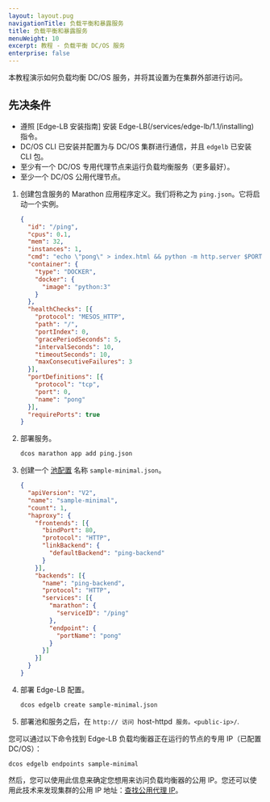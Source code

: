 ```yaml
---
layout: layout.pug
navigationTitle: 负载平衡和暴露服务
title: 负载平衡和暴露服务
menuWeight: 10
excerpt: 教程 - 负载平衡 DC/OS 服务
enterprise: false
---
```


本教程演示如何负载均衡 DC/OS 服务，并将其设置为在集群外部进行访问。

## 先决条件

* 遵照 [Edge-LB 安装指南] 安装 Edge-LB(/services/edge-lb/1.1/installing) 指令。
* DC/OS CLI 已安装并配置为与 DC/OS 集群进行通信，并且 `edgelb` 已安装 CLI 包。
* 至少有一个 DC/OS 专用代理节点来运行负载均衡服务（更多最好）。
* 至少一个 DC/OS 公用代理节点。

1. 创建包含服务的 Marathon 应用程序定义。我们将称之为 `ping.json`。它将启动一个实例。

   ```json
   {
     "id": "/ping",
     "cpus": 0.1,
     "mem": 32,
     "instances": 1,
     "cmd": "echo \"pong\" > index.html && python -m http.server $PORT0",
     "container": {
       "type": "DOCKER",
       "docker": {
         "image": "python:3"
       }
     },
     "healthChecks": [{
       "protocol": "MESOS_HTTP",
       "path": "/",
       "portIndex": 0,
       "gracePeriodSeconds": 5,
       "intervalSeconds": 10,
       "timeoutSeconds": 10,
       "maxConsecutiveFailures": 3
     }],
     "portDefinitions": [{
       "protocol": "tcp",
       "port": 0,
       "name": "pong"
     }],
     "requirePorts": true
   }
   ```

1. 部署服务。

   ```bash
   dcos marathon app add ping.json
   ```

1. 创建一个 [池配置](/mesosphere/dcos/cn/services/edge-lb/1.1/pool-configuration/) 名称 `sample-minimal.json`。

   ```json
   {
     "apiVersion": "V2",
     "name": "sample-minimal",
     "count": 1,
     "haproxy": {
       "frontends": [{
         "bindPort": 80,
         "protocol": "HTTP",
         "linkBackend": {
           "defaultBackend": "ping-backend"
         }
       }],
       "backends": [{
         "name": "ping-backend",
         "protocol": "HTTP",
         "services": [{
           "marathon": {
             "serviceID": "/ping"
           },
           "endpoint": {
             "portName": "pong"
           }
         }]
       }]
     }
   }
   ```

1. 部署 Edge-LB 配置。

   ```bash
   dcos edgelb create sample-minimal.json
   ```

1. 部署池和服务之后，在 `http:// 访问 `host-httpd` 服务。<public-ip>/`.

 您可以通过以下命令找到 Edge-LB 负载均衡器正在运行的节点的专用 IP（已配置 DC/OS）：

   ```
   dcos edgelb endpoints sample-minimal
   ```

 然后，您可以使用此信息来确定您想用来访问负载均衡器的公用 IP。您还可以使用此技术来发现集群的公用 IP 地址：[查找公用代理 IP](/mesosphere/dcos/cn/1.11/administering-clusters/locate-public-agent/)。
